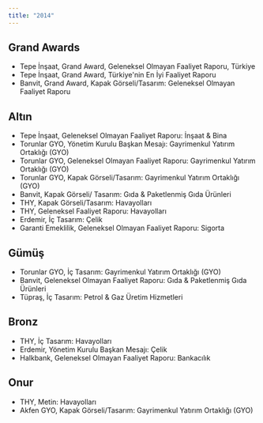 ```yaml
---
title: "2014"
---
```


## Grand Awards

-   Tepe İnşaat, Grand Award, Geleneksel Olmayan Faaliyet Raporu, Türkiye
-   Tepe İnşaat, Grand Award, Türkiye'nin En İyi Faaliyet Raporu
-   Banvit, Grand Award, Kapak Görseli/Tasarım: Geleneksel Olmayan Faaliyet Raporu

## Altın

-   Tepe İnşaat, Geleneksel Olmayan Faaliyet Raporu: İnşaat & Bina
-   Torunlar GYO, Yönetim Kurulu Başkan Mesajı: Gayrimenkul Yatırım Ortaklığı (GYO)
-   Torunlar GYO, Geleneksel Olmayan Faaliyet Raporu: Gayrimenkul Yatırım Ortaklığı (GYO)
-   Torunlar GYO, Kapak Görseli/Tasarım: Gayrimenkul Yatırım Ortaklığı (GYO)
-   Banvit, Kapak Görseli/ Tasarım: Gıda & Paketlenmiş Gıda Ürünleri
-   THY, Kapak Görseli/Tasarım: Havayolları
-   THY, Geleneksel Faaliyet Raporu: Havayolları
-   Erdemir, İç Tasarım: Çelik
-   Garanti Emeklilik, Geleneksel Olmayan Faaliyet Raporu: Sigorta

## Gümüş

-   Torunlar GYO, İç Tasarım: Gayrimenkul Yatırım Ortaklığı (GYO)
-   Banvit, Geleneksel Olmayan Faaliyet Raporu: Gıda & Paketlenmiş Gıda Ürünleri
-   Tüpraş, İç Tasarım: Petrol & Gaz Üretim Hizmetleri

## Bronz

-   THY, İç Tasarım: Havayolları
-   Erdemir, Yönetim Kurulu Başkan Mesajı: Çelik
-   Halkbank, Geleneksel Olmayan Faaliyet Raporu: Bankacılık

## Onur

-   THY, Metin: Havayolları
-   Akfen GYO, Kapak Görseli/Tasarım: Gayrimenkul Yatırım Ortaklığı (GYO)
